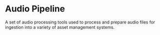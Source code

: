 # Audio Pipeline
A set of audio processing tools used to process and prepare audio files for ingestion into a variety of asset management systems.
